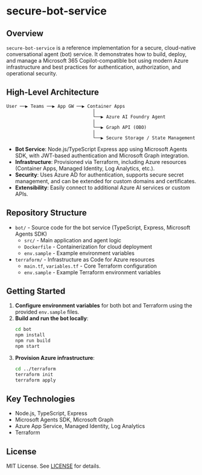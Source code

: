 # secure-bot-service

## Overview

`secure-bot-service` is a reference implementation for a secure, cloud-native conversational agent (bot) service. It demonstrates how to build, deploy, and manage a Microsoft 365 Copilot-compatible bot using modern Azure infrastructure and best practices for authentication, authorization, and operational security.

## High-Level Architecture

```
User ──▶ Teams ──▶ App GW ──▶ Container Apps
                                │
                                └──▶ Azure AI Foundry Agent 
                                │
                                └──▶ Graph API (OBO)
                                │
                                └──▶ Secure Storage / State Management
```

- **Bot Service**: Node.js/TypeScript Express app using Microsoft Agents SDK, with JWT-based authentication and Microsoft Graph integration.
- **Infrastructure**: Provisioned via Terraform, including Azure resources (Container Apps, Managed Identity, Log Analytics, etc.).
- **Security**: Uses Azure AD for authentication, supports secure secret management, and can be extended for custom domains and certificates.
- **Extensibility**: Easily connect to additional Azure AI services or custom APIs.

## Repository Structure

- `bot/` - Source code for the bot service (TypeScript, Express, Microsoft Agents SDK)
  - `src/` - Main application and agent logic
  - `Dockerfile` - Containerization for cloud deployment
  - `env.sample` - Example environment variables
- `terraform/` - Infrastructure as Code for Azure resources
  - `main.tf`, `variables.tf` - Core Terraform configuration
  - `env.sample` - Example Terraform environment variables

## Getting Started

1. **Configure environment variables** for both bot and Terraform using the provided `env.sample` files.
2. **Build and run the bot locally**:
   ```bash
   cd bot
   npm install
   npm run build
   npm start
   ```
3. **Provision Azure infrastructure**:
   ```bash
   cd ../terraform
   terraform init
   terraform apply
   ```

## Key Technologies

- Node.js, TypeScript, Express
- Microsoft Agents SDK, Microsoft Graph
- Azure App Service, Managed Identity, Log Analytics
- Terraform

## License

MIT License. See [LICENSE](LICENSE) for details.